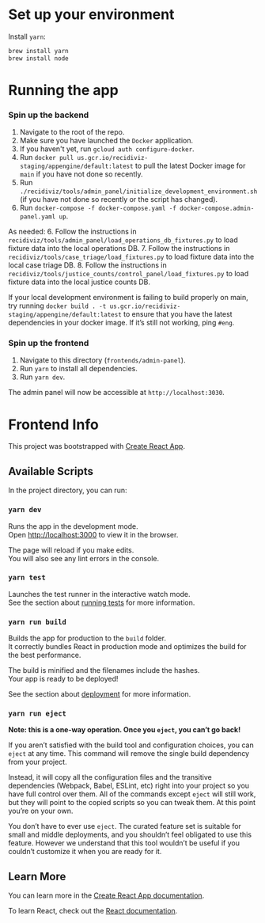 # Set up your environment

Install `yarn`:

```bash
brew install yarn
brew install node
```

# Running the app

### Spin up the backend

1. Navigate to the root of the repo.
2. Make sure you have launched the `Docker` application.
3. If you haven't yet, run `gcloud auth configure-docker`.
4. Run `docker pull us.gcr.io/recidiviz-staging/appengine/default:latest` to pull the
latest Docker image for `main` if you have not done so recently.
5. Run `./recidiviz/tools/admin_panel/initialize_development_environment.sh` (if you 
have not done so recently or the script has changed). 
6. Run `docker-compose -f docker-compose.yaml -f docker-compose.admin-panel.yaml up`.

As needed:
6. Follow the instructions in `recidiviz/tools/admin_panel/load_operations_db_fixtures.py`
   to load fixture data into the local operations DB.
7. Follow the instructions in `recidiviz/tools/case_triage/load_fixtures.py`
   to load fixture data into the local case triage DB.
8. Follow the instructions in `recidiviz/tools/justice_counts/control_panel/load_fixtures.py`
   to load fixture data into the local justice counts DB.

If your local development environment is failing to build properly on main, try
running `docker build . -t us.gcr.io/recidiviz-staging/appengine/default:latest`
to ensure that you have the latest dependencies in your docker image. If it’s still not
working, ping `#eng`.

### Spin up the frontend

1. Navigate to this directory (`frontends/admin-panel`).
2. Run `yarn` to install all dependencies.
3. Run `yarn dev`.

The admin panel will now be accessible at `http://localhost:3030`.

# Frontend Info

This project was bootstrapped with [Create React App](https://github.com/facebook/create-react-app).

## Available Scripts

In the project directory, you can run:

### `yarn dev`

Runs the app in the development mode.<br>
Open [http://localhost:3000](http://localhost:3000) to view it in the browser.

The page will reload if you make edits.<br>
You will also see any lint errors in the console.

### `yarn test`

Launches the test runner in the interactive watch mode.<br>
See the section about [running tests](https://facebook.github.io/create-react-app/docs/running-tests) for more information.

### `yarn run build`

Builds the app for production to the `build` folder.<br>
It correctly bundles React in production mode and optimizes the build for the best performance.

The build is minified and the filenames include the hashes.<br>
Your app is ready to be deployed!

See the section about [deployment](https://facebook.github.io/create-react-app/docs/deployment) for more information.

### `yarn run eject`

**Note: this is a one-way operation. Once you `eject`, you can’t go back!**

If you aren’t satisfied with the build tool and configuration choices, you can `eject` at any time. This command will remove the single build dependency from your project.

Instead, it will copy all the configuration files and the transitive dependencies (Webpack, Babel, ESLint, etc) right into your project so you have full control over them. All of the commands except `eject` will still work, but they will point to the copied scripts so you can tweak them. At this point you’re on your own.

You don’t have to ever use `eject`. The curated feature set is suitable for small and middle deployments, and you shouldn’t feel obligated to use this feature. However we understand that this tool wouldn’t be useful if you couldn’t customize it when you are ready for it.

## Learn More

You can learn more in the [Create React App documentation](https://facebook.github.io/create-react-app/docs/getting-started).

To learn React, check out the [React documentation](https://reactjs.org/).
